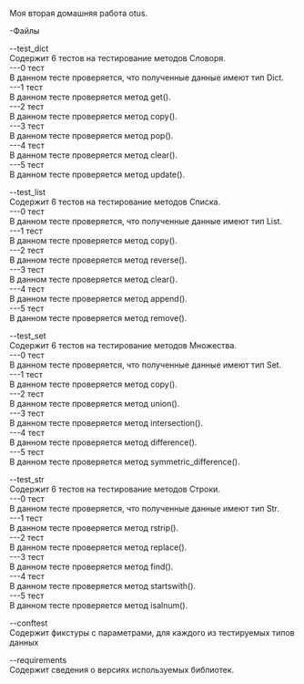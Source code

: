 Моя вторая домашняя работа otus.

-Файлы  

--test_dict  
Содержит 6 тестов на тестирование методов Словоря.  
---0 тест  
В данном тесте проверяется, что полученные данные имеют
тип Dict.   
---1 тест  
В данном тесте проверяется метод get().  
---2 тест  
В данном тесте проверяется метод copy().  
---3 тест  
В данном тесте проверяется метод pop().  
---4 тест  
В данном тесте проверяется метод clear().  
---5 тест  
В данном тесте проверяется метод update().  

--test_list  
Содержит 6 тестов на тестирование методов Списка.  
---0 тест  
В данном тесте проверяется, что полученные данные имеют
тип List.  
---1 тест  
В данном тесте проверяется метод copy().  
---2 тест  
В данном тесте проверяется метод reverse().  
---3 тест  
В данном тесте проверяется метод clear().  
---4 тест  
В данном тесте проверяется метод append().  
---5 тест  
В данном тесте проверяется метод remove().  
  
--test_set  
Содержит 6 тестов на тестирование методов Множества.  
---0 тест  
В данном тесте проверяется, что полученные данные имеют
тип Set.  
---1 тест  
В данном тесте проверяется метод copy().  
---2 тест  
В данном тесте проверяется метод union().  
---3 тест  
В данном тесте проверяется метод intersection().  
---4 тест  
В данном тесте проверяется метод difference().  
---5 тест  
В данном тесте проверяется метод symmetric_difference().  
  
--test_str  
Содержит 6 тестов на тестирование методов Строки.  
---0 тест  
В данном тесте проверяется, что полученные данные имеют
тип Str.  
---1 тест  
В данном тесте проверяется метод rstrip().  
---2 тест  
В данном тесте проверяется метод replace().  
---3 тест  
В данном тесте проверяется метод find().  
---4 тест  
В данном тесте проверяется метод startswith().  
---5 тест  
В данном тесте проверяется метод isalnum().
  
--conftest  
Содержит фикстуры с параметрами, для каждого из 
тестируемых типов данных  

--requirements  
Содержит сведения о версиях используемых библиотек.